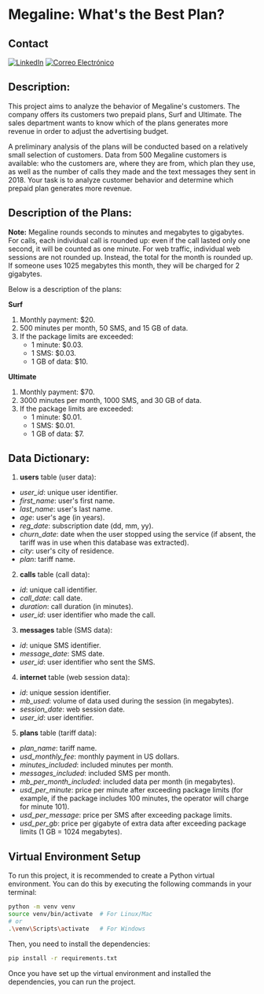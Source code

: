 # Megaline: What's the Best Plan?

## Contact
[![LinkedIn](https://img.shields.io/badge/LinkedIn-0077B5?style=for-the-badge&logo=linkedin&logoColor=white)](https://www.linkedin.com/in/andres946/)
[![Correo Electrónico](https://img.shields.io/badge/Correo%20Electrónico-andresgvelasquez8@gmail.com-red?style=for-the-badge&logo=mail.ru)](mailto:andresgvelasquez8@gmail.com)  

## Description:
This project aims to analyze the behavior of Megaline's customers. The company offers its customers two prepaid plans, Surf and Ultimate. The sales department wants to know which of the plans generates more revenue in order to adjust the advertising budget.

A preliminary analysis of the plans will be conducted based on a relatively small selection of customers. Data from 500 Megaline customers is available: who the customers are, where they are from, which plan they use, as well as the number of calls they made and the text messages they sent in 2018. Your task is to analyze customer behavior and determine which prepaid plan generates more revenue.

## Description of the Plans:

**Note:** Megaline rounds seconds to minutes and megabytes to gigabytes. For calls, each individual call is rounded up: even if the call lasted only one second, it will be counted as one minute. For web traffic, individual web sessions are not rounded up. Instead, the total for the month is rounded up. If someone uses 1025 megabytes this month, they will be charged for 2 gigabytes.

Below is a description of the plans:

**Surf**

1. Monthly payment: $20.
2. 500 minutes per month, 50 SMS, and 15 GB of data.
3. If the package limits are exceeded:
    - 1 minute: $0.03.
    - 1 SMS: $0.03.
    - 1 GB of data: $10.

**Ultimate**

1. Monthly payment: $70.
2. 3000 minutes per month, 1000 SMS, and 30 GB of data.
3. If the package limits are exceeded:
    - 1 minute: $0.01.
    - 1 SMS: $0.01.
    - 1 GB of data: $7.

## Data Dictionary:

1. **users** table (user data):
 
- *user_id*: unique user identifier.
- *first_name*: user's first name.
- *last_name*: user's last name.
- *age*: user's age (in years).
- *reg_date*: subscription date (dd, mm, yy).
- *churn_date*: date when the user stopped using the service (if absent, the tariff was in use when this database was extracted).
- *city*: user's city of residence.
- *plan*: tariff name.

2. **calls** table (call data):
 
- *id*: unique call identifier.
- *call_date*: call date.
- *duration*: call duration (in minutes).
- *user_id*: user identifier who made the call.

3. **messages** table (SMS data):
 
- *id*: unique SMS identifier.
- *message_date*: SMS date.
- *user_id*: user identifier who sent the SMS.

4. **internet** table (web session data):
 
- *id*: unique session identifier.
- *mb_used*: volume of data used during the session (in megabytes).
- *session_date*: web session date.
- *user_id*: user identifier.

5. **plans** table (tariff data):
 
- *plan_name*: tariff name.
- *usd_monthly_fee*: monthly payment in US dollars.
- *minutes_included*: included minutes per month.
- *messages_included*: included SMS per month.
- *mb_per_month_included*: included data per month (in megabytes).
- *usd_per_minute*: price per minute after exceeding package limits (for example, if the package includes 100 minutes, the operator will charge for minute 101).
- *usd_per_message*: price per SMS after exceeding package limits.
- *usd_per_gb*: price per gigabyte of extra data after exceeding package limits (1 GB = 1024 megabytes).

## Virtual Environment Setup

To run this project, it is recommended to create a Python virtual environment. You can do this by executing the following commands in your terminal:

```bash
python -m venv venv
source venv/bin/activate  # For Linux/Mac
# or
.\venv\Scripts\activate   # For Windows
```

Then, you need to install the dependencies:

```bash
pip install -r requirements.txt
```
Once you have set up the virtual environment and installed the dependencies, you can run the project.